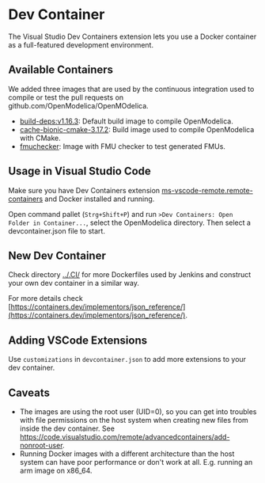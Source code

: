 # Dev Container

The Visual Studio Dev Containers extension lets you use a Docker container as a
full-featured development environment.

## Available Containers

We added three images that are used by the continuous integration used to compile or test
the pull requests on github.com/OpenModelica/OpenMOdelica.

  - [build-deps:v1.16.3](./build-deps%3Av1.16.3/devcontainer.json): Default build image to
    compile OpenModelica.
  - [cache-bionic-cmake-3.17.2](./cache-bionic-cmake-3.17.2/devcontainer.json): Build
     image used to compile OpenModelica with CMake.
  - [fmuchecker](./fmuchecker/devcontainer.json): Image with FMU checker to test generated
    FMUs.

## Usage in Visual Studio Code

Make sure you have Dev Containers extension [ms-vscode-remote.remote-containers](https://marketplace.visualstudio.com/items?itemName=ms-vscode-remote.remote-containers)
and Docker installed and running.

Open command pallet (`Strg+Shift+P`) and run
`>Dev Containers: Open Folder in Container...`, select the OpenModelica directory.
Then select a devcontainer.json file to start.

## New Dev Container

Check directory [../.CI/](./../.CI/) for more Dockerfiles used by Jenkins and construct
your own dev container in a similar way.

For more details check [https://containers.dev/implementors/json_reference/](https://containers.dev/implementors/json_reference/).

## Adding VSCode Extensions

Use `customizations` in `devcontainer.json` to add more extensions to your dev container.

## Caveats

  - The images are using the root user (UID=0), so you can get into troubles with file
    permissions on the host system when creating new files from inside the dev container.
    See https://code.visualstudio.com/remote/advancedcontainers/add-nonroot-user.
  - Running Docker images with a different architecture than the host system can have poor
    performance or don't work at all. E.g. running an arm image on x86_64.
